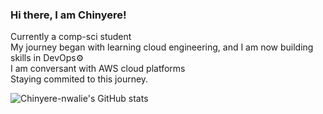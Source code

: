 ### Hi there, I am Chinyere!
Currently a comp-sci student <br/>
My journey began with learning cloud engineering, and I am now building skills in DevOps⚙️ <br/>
I am conversant with AWS cloud platforms <br/>
Staying commited to this journey. <br/>


![Chinyere-nwalie's GitHub stats](https://github-readme-stats.vercel.app/api?username=Chinyere-nwalie&show_icons=true&theme=radical)

